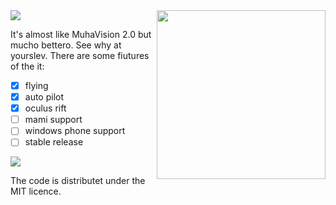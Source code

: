 <img src="http://i.imgur.com/uc282wd.png" width=270 align="right">

<img src="http://i.imgur.com/dezFC7R.gif">

It's almost like MuhaVision 2.0 but mucho bettero. See why at yourslev. There are some fiutures of the it:

- [x] flying
- [x] auto pilot
- [x] oculus rift
- [ ] mami support
- [ ] windows phone support
- [ ] stable release

<img src="http://i.imgur.com/aw0QuDg.gif">

The code is distributet under the MIT licence.
